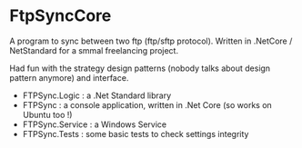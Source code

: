 # FtpSyncCore
A program to sync between two ftp (ftp/sftp protocol). Written in .NetCore / NetStandard for a smmal freelancing project.

Had fun with the strategy design patterns (nobody talks about design pattern anymore) and interface.

- FTPSync.Logic : a .Net Standard library
- FTPSync :  a console application, written in .Net Core (so works on Ubuntu too !)
- FTPSync.Service : a Windows Service
- FTPSync.Tests : some basic tests to check settings integrity
